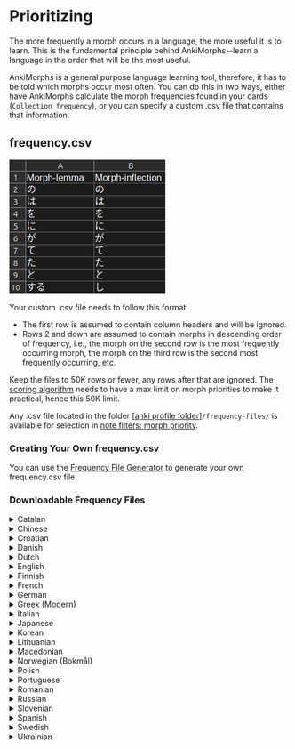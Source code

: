 # Prioritizing

The more frequently a morph occurs in a language, the more useful it is to learn. This is the fundamental principle
behind AnkiMorphs--learn a language in the order that will be the most useful.

AnkiMorphs is a general purpose language learning tool, therefore, it has to be told which morphs occur most often. You
can do this in two ways, either have AnkiMorphs calculate the morph frequencies found in your
cards (`Collection frequency`), or you can specify a custom .csv file that contains that information.

## frequency.csv

![frequency-csv.png](../../img/frequency-csv.png)

Your custom .csv file needs to follow this format:

- The first row is assumed to contain column headers and will be ignored.
- Rows 2 and down are assumed to contain morphs in descending order of frequency, i.e., the morph on the second row is
  the most frequently occurring morph, the morph on the third row is the second most frequently occurring, etc.

Keep the files to 50K rows or fewer, any rows after that are ignored.
The [scoring algorithm](../usage/recalc.md#scoring-algorithm) needs to have a max limit on morph priorities to make it
practical, hence this 50K limit.

Any .csv file located in the folder [[anki profile folder](../glossary.md#profile-folder)]`/frequency-files/` is
available for selection in [note filters: morph priority](../setup/settings/note-filter.md#morph-priority).

### Creating Your Own frequency.csv

You can use the [Frequency File Generator](../usage/generators/frequency-file-generator.md) to generate your own
frequency.csv
file.

### Downloadable Frequency Files

<details>
  <summary>Catalan</summary>

> * <a download href="../../frequency_lists/catalan/wortschatz/ca-freq.csv">ca-freq.csv</a>
    >
- Source: `cat_news_2022_300K-sentences.txt` found
  on [wortschatz - catalan corpora](https://wortschatz.uni-leipzig.de/en/download/Catalan)
>   - Morphemizer: `spaCy: ca-core-news-sm`

</details>

<details>
  <summary>Chinese</summary>

> * <a download href="../../frequency_lists/chinese/wortschatz/zh-simplified-freq.csv">zh-simplified-freq.csv</a>
    >
- Source: `zho_news_2020_300K-sentences.txt` found
  on [wortschatz - chinese corpora](https://wortschatz.uni-leipzig.de/en/download/Chinese#zho-simp_news_2010)
>   - Morphemizer: `spaCy: zh-core-web-sm`

</details>

<details>
  <summary>Croatian</summary>

> * <a download href="../../frequency_lists/croatian/wortschatz/hr-freq.csv">hr-freq.csv</a>
    >
- Source: `hrv_news_2020_300K-sentences.txt` found
  on [wortschatz - croatian corpora](https://wortschatz.uni-leipzig.de/en/download/Croatian)
>    - Morphemizer: `spaCy: hr-core-news-sm`

</details>

<details>
  <summary>Danish</summary>

> * <a download href="../../frequency_lists/danish/wortschatz/da-freq.csv">da-freq.csv</a>
    >
- Source: `dan_news_2022_300K-sentences.txt` found
  on [wortschatz - danish corpora](https://wortschatz.uni-leipzig.de/en/download/Danish)
>    - Morphemizer: `spaCy: da-core-news-sm`

</details>

<details>
  <summary>Dutch</summary>

> * <a download href="../../frequency_lists/dutch/wortschatz/nl-freq.csv">nl-freq.csv</a>
    >
- Source: `nld_news_2022_300K-sentences.txt` found
  on [wortschatz - dutch corpora](https://wortschatz.uni-leipzig.de/en/download/Dutch)
>   - Morphemizer: `spaCy: nl-core-news-sm`

</details>

<details>
  <summary>English</summary>

> * <a download href="../../frequency_lists/english/wortschatz/en-wiki-freq.csv">en-wiki-freq.csv</a>
    >
- Source: `eng_wikipedia_2016_300K-sentences.txt` found
  on [wortschatz - english corpora](https://wortschatz.uni-leipzig.de/en/download/English)
>    - Morphemizer: `spaCy: en-core-web-sm`

</details>

<details>
  <summary>Finnish</summary>

> * <a download href="../../frequency_lists/finnish/wortschatz/fi-freq.csv">fi-freq.csv</a>
    >
- Source: `fin_news_2022_300K-sentences.txt` found
  on [wortschatz - finnish corpora](https://wortschatz.uni-leipzig.de/en/download/Finnish)
>    - Morphemizer: `spaCy: fi-core-news-sm`

</details>

<details>
  <summary>French</summary>

> * <a download href="../../frequency_lists/french/wortschatz/fr-freq.csv">fr-freq.csv</a>
    >
- Source: `fra_news_2022_300K-sentences.txt` found
  on [wortschatz - french corpora](https://wortschatz.uni-leipzig.de/en/download/French)
>    - Morphemizer: `spaCy: fr-core-news-sm`

</details>

<details>
  <summary>German</summary>

> * <a download href="../../frequency_lists/german/wortschatz/de-freq.csv">de-freq.csv</a>
    >
- Source: `deu_news_2022_300K-sentences.txt` found
  on [wortschatz - german corpora](https://wortschatz.uni-leipzig.de/en/download/German)
>    - Morphemizer: `spaCy: de-core-news-md`

</details>

<details>
  <summary>Greek (Modern)</summary>

> * <a download href="../../frequency_lists/greek/wortschatz/el-freq.csv">el-freq.csv</a>
    >
- Source: `ell_news_2022_300K-sentences.txt` found
  on [wortschatz - modern greek corpora](https://wortschatz.uni-leipzig.de/en/download/Modern%20Greek)
>    - Morphemizer: `spaCy: el-core-news-sm`

</details>

<details>
  <summary>Italian</summary>

> * <a download href="../../frequency_lists/italian/wortschatz/it-freq.csv">it-freq.csv</a>
    >
- Source: `ita_news_2022_300K-sentences.txt` found
  on [wortschatz - italian corpora](https://wortschatz.uni-leipzig.de/en/download/Italian)
>    - Morphemizer: `spaCy: it-core-news-sm`

</details>

<details>
  <summary>Japanese</summary>

> * <a download href="../../frequency_lists/japanese/wortschatz/ja-freq-mecab.csv">ja-freq-mecab.csv</a>
    >
- Source: `jpn_news_2011_300K-sentences.txt` found
  on [wortschatz - japanese corpora](https://wortschatz.uni-leipzig.de/en/download/Japanese)
>    - Morphemizer: `AnkiMorphs: Japanese`
>
> * <a download href="../../frequency_lists/japanese/wortschatz/ja-freq-spacy.csv">ja-freq-spacy.csv</a>
    >
- Source: `jpn_news_2011_300K-sentences.txt` found
  on [wortschatz - japanese corpora](https://wortschatz.uni-leipzig.de/en/download/Japanese)
>    - Morphemizer: `spaCy: ja_core_news_sm`
>
> * <a download href="../../frequency_lists/japanese/nanako/ja-freq-anime-mecab.csv">ja-freq-anime-mecab.csv</a>
    >
- Source: [NanakoRaws](https://github.com/kienkzz/NanakoRaws-Anime-Japanese-subtitles)
>    - Morphemizer: `AnkiMorphs: Japanese`
>
> * <a download href="../../frequency_lists/japanese/nanako/ja-freq-anime-spacy.csv">ja-freq-anime-spacy.csv</a>
    >
- Source: [NanakoRaws](https://github.com/kienkzz/NanakoRaws-Anime-Japanese-subtitles)
>    - Morphemizer: `spaCy: ja_core_news_sm`


</details>

<details>
  <summary>Korean</summary>

> * <a download href="../../frequency_lists/korean/wortschatz/ko-freq.csv">ko-freq.csv</a>
    >
- Source: `kor_news_2022_300K-sentences.txt` found
  on [wortschatz - korean corpora](https://wortschatz.uni-leipzig.de/en/download/Korean)
>    - Morphemizer: `spaCy: ko-core-news-sm`

</details>

<details>
  <summary>Lithuanian</summary>

> * <a download href="../../frequency_lists/lithuanian/wortschatz/lt-freq.csv">lt-freq.csv</a>
    >
- Source: `lit_news_2020_300K-sentences.txt` found
  on [wortschatz - lithuanian corpora](https://wortschatz.uni-leipzig.de/en/download/Lithuanian)
>    - Morphemizer: `spaCy: lt-core-news-sm`

</details>

<details>
  <summary>Macedonian</summary>

> * <a download href="../../frequency_lists/macedonian/wortschatz/mk-freq.csv">mk-freq.csv</a>
    >
- Source: `mkd_newscrawl_2011_300K-sentences.txt` found
  on [wortschatz - macedonian corpora](https://wortschatz.uni-leipzig.de/en/download/Macedonian)
>    - Morphemizer: `spaCy: mk-core-news-sm`

</details>

<details>
  <summary>Norwegian (Bokmål)</summary>

> * <a download href="../../frequency_lists/norwegian/wortschatz/nb-freq.csv">nb-freq.csv</a>
    >
- Source: `nob_news_2013_300K-sentences.txt` found
  on [wortschatz - norwegian corpora](https://wortschatz.uni-leipzig.de/en/download/Norwegian%20Bokm%C3%A5l)
>    - Morphemizer: `spaCy: nb-core-news-sm`

</details>

<details>
  <summary>Polish</summary>

> * <a download href="../../frequency_lists/polish/wortschatz/pl-freq.csv">pl-freq.csv</a>
    >
- Source: `pol_news_2022_300K-sentences.txt` found
  on [wortschatz - polish corpora](https://wortschatz.uni-leipzig.de/en/download/Polish)
>    - Morphemizer: `spaCy: pl-core-news-sm`

</details>

<details>
  <summary>Portuguese</summary>

> * <a download href="../../frequency_lists/portuguese/wortschatz/pt-freq.csv">pt-freq.csv</a>
    >
- Source: `por_news_2022_300K-sentences.txt` found
  on [wortschatz - portuguese corpora](https://wortschatz.uni-leipzig.de/en/download/Portuguese)
>    - Morphemizer: `spaCy: pt-core-news-sm`

</details>

<details>
  <summary>Romanian</summary>

> * <a download href="../../frequency_lists/romanian/wortschatz/ro-freq.csv">ro-freq.csv</a>
    >
- Source: `ron_news_2022_300K-sentences.txt` found
  on [wortschatz - romanian corpora](https://wortschatz.uni-leipzig.de/en/download/Romanian)
>    - Morphemizer: `spaCy: ro-core-news-sm`

</details>

<details>
  <summary>Russian</summary>

> * <a download href="../../frequency_lists/russian/wortschatz/ru-freq.csv">ru-freq.csv</a>
    >
- Source: `rus-ru_web-public_2019_300K-sentences.txt` found
  on [wortschatz - russian corpora](https://wortschatz.uni-leipzig.de/en/download/Russian)
>   - Morphemizer: `spaCy: ru-core-news-sm`

</details>

<details>
  <summary>Slovenian</summary>

> * <a download href="../../frequency_lists/slovenian/wortschatz/sl-freq.csv">sl-freq.csv</a>
    >
- Source: `slv_news_2020_300K-sentences.txt` found
  on [wortschatz - slovenian corpora](https://wortschatz.uni-leipzig.de/en/download/Slovenian)
>    - Morphemizer: `spaCy: sl-core-news-sm`

</details>

<details>
  <summary>Spanish</summary>

> * <a download href="../../frequency_lists/spanish/wortschatz/es-freq.csv">es-freq.csv</a>
    >
- Source: `spa_news_2022_300K-sentences.txt` found
  on [wortschatz - spanish corpora](https://wortschatz.uni-leipzig.de/en/download/Spanish)
>    - Morphemizer: `spaCy: es-core-news-sm`

</details>

<details>
  <summary>Swedish</summary>

> * <a download href="../../frequency_lists/swedish/wortschatz/sv-freq.csv">sv-freq.csv</a>
    >
- Source: `swe_news_2022_300K-sentences.txt` found
  on [wortschatz - swedish corpora](https://wortschatz.uni-leipzig.de/en/download/Swedish)
>    - Morphemizer: `spaCy: sv-core-news-sm`

</details>

<details>
  <summary>Ukrainian</summary>

> * <a download href="../../frequency_lists/ukrainian/wortschatz/uk-freq.csv">uk-freq.csv</a>
    >
- Source: `ukr_news_2022_300K-sentences.txt` found
  on [wortschatz - ukrainian corpora](https://wortschatz.uni-leipzig.de/en/download/Ukrainian)
>    - Morphemizer: `spaCy: uk-core-news-sm`

</details>